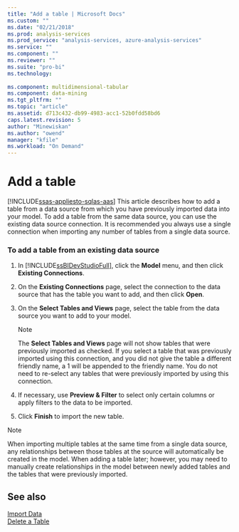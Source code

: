 ```yaml
---
title: "Add a table | Microsoft Docs"
ms.custom: ""
ms.date: "02/21/2018"
ms.prod: analysis-services
ms.prod_service: "analysis-services, azure-analysis-services"
ms.service: ""
ms.component: ""
ms.reviewer: ""
ms.suite: "pro-bi"
ms.technology: 
  
ms.component: multidimensional-tabular
ms.component: data-mining
ms.tgt_pltfrm: ""
ms.topic: "article"
ms.assetid: d713c432-db99-4983-acc1-52b0fdd58bd6
caps.latest.revision: 5
author: "Minewiskan"
ms.author: "owend"
manager: "kfile"
ms.workload: "On Demand"
---
```

# Add a table
[!INCLUDE[ssas-appliesto-sqlas-aas](../../includes/ssas-appliesto-sqlas-aas.md)]
  This article describes how to add a table from a data source from which you have previously imported data into your model. To add a table from the same data source, you can use the existing data source connection. It is recommended you always use a single connection when importing any number of tables from a single data source.  
  
### To add a table from an existing data source  
  
1.  In [!INCLUDE[ssBIDevStudioFull](../../includes/ssbidevstudiofull-md.md)], click the **Model** menu, and then click **Existing Connections**.  
  
2.  On the **Existing Connections** page, select the connection to the data source that has the table you want to add, and then click **Open**.  
  
3.  On the **Select Tables and Views** page, select the table from the data source you want to add to your model.  
  
    > [!NOTE]  
    >  The **Select Tables and Views** page will not show tables that were previously imported as checked.  If you select a table that was previously imported using this connection, and you did not give the table a different friendly name, a 1 will be appended to the friendly name. You do not need to re-select any tables that were previously imported by using this connection.  
  
4.  If necessary, use **Preview & Filter** to select only certain columns or apply filters to the data to be imported.  
  
5.  Click **Finish** to import the new table.  
  
> [!NOTE]  
>  When importing multiple tables at the same time from a single data source, any relationships between those tables at the source will automatically be created in the model. When adding a table later; however, you may need to manually create relationships in the model between newly added tables and the tables that were previously imported.  
  
## See also  
 [Import Data](http://msdn.microsoft.com/library/6617b2a2-9f69-433e-89e0-4c5dc92982cf)   
 [Delete a Table](../../analysis-services/tabular-models/delete-a-table-ssas-tabular.md)  
  
  
